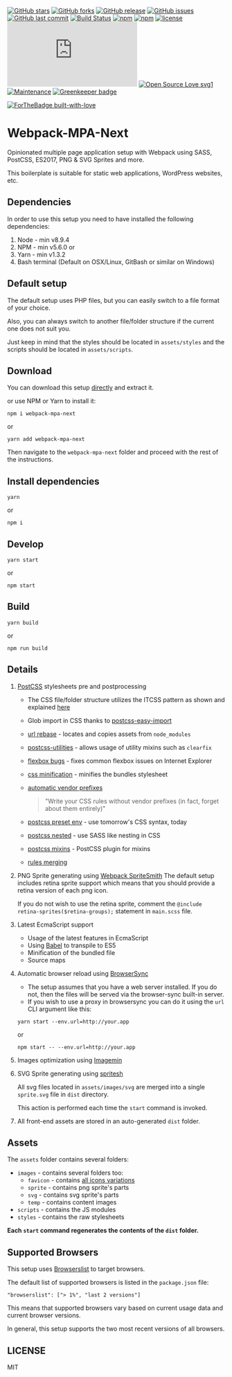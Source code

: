 [![GitHub stars](https://img.shields.io/github/stars/scriptex/webpack-mpa.svg?style=social&label=Stars)](https://github.com/scriptex/webpack-mpa)
[![GitHub forks](https://img.shields.io/github/forks/scriptex/webpack-mpa.svg?style=social&label=Fork)](https://github.com/scriptex/webpack-mpa/network#fork-destination-box)
[![GitHub release](https://img.shields.io/github/release/scriptex/webpack-mpa.svg)](https://github.com/scriptex/webpack-mpa/releases/latest)
[![GitHub issues](https://img.shields.io/github/issues/scriptex/webpack-mpa.svg)](https://github.com/scriptex/webpack-mpa/issues)
[![GitHub last commit](https://img.shields.io/github/last-commit/scriptex/webpack-mpa.svg)](https://github.com/scriptex/webpack-mpa/commits/master)
[![Build Status](https://travis-ci.org/scriptex/webpack-mpa.svg?branch=postcss)](https://travis-ci.org/scriptex/webpack-mpa)
[![npm](https://img.shields.io/npm/dt/webpack-mpa-next.svg)](https://www.npmjs.com/package/webpack-mpa)
[![npm](https://img.shields.io/npm/v/webpack-mpa-next.svg)](https://www.npmjs.com/package/webpack-mpa)
[![license](https://img.shields.io/github/license/scriptex/webpack-mpa.svg)](https://github.com/scriptex/webpack-mpa)
[![Analytics](https://ga-beacon.appspot.com/UA-83446952-1/github.com/scriptex/webpack-mpa/README.md)](https://github.com/scriptex/webpack-mpa/)
[![Open Source Love svg1](https://badges.frapsoft.com/os/v1/open-source.svg?v=103)](https://github.com/scriptex/webpack-mpa/)
[![Maintenance](https://img.shields.io/badge/Maintained%3F-yes-green.svg)](https://github.com/scriptex/webpack-mpa/graphs/commit-activity)
[![Greenkeeper badge](https://badges.greenkeeper.io/scriptex/webpack-mpa.svg)](https://greenkeeper.io/)

[![ForTheBadge built-with-love](http://ForTheBadge.com/images/badges/built-with-love.svg)](https://github.com/scriptex/)

# Webpack-MPA-Next

Opinionated multiple page application setup with Webpack using SASS, PostCSS, ES2017, PNG & SVG Sprites and more.

This boilerplate is suitable for static web applications, WordPress websites, etc.

## Dependencies

In order to use this setup you need to have installed the following dependencies:

1. Node - min v8.9.4
2. NPM - min v5.6.0
   or
3. Yarn - min v1.3.2
4. Bash terminal (Default on OSX/Linux, GitBash or similar on Windows)

## Default setup

The default setup uses PHP files, but you can easily switch to a file format of your choice.

Also, you can always switch to another file/folder structure if the current one does not suit you.

Just keep in mind that the styles should be located in `assets/styles` and the scripts should be located in `assets/scripts`.

## Download

You can download this setup [directly](https://github.com/scriptex/webpack-mpa/archive/postcss.zip) and extract it.

or use NPM or Yarn to install it:

```console
npm i webpack-mpa-next
```

or

```console
yarn add webpack-mpa-next
```

Then navigate to the `webpack-mpa-next` folder and proceed with the rest of the instructions.

## Install dependencies

```console
yarn
```

or

```console
npm i
```

## Develop

```console
yarn start
```

or

```console
npm start
```

## Build

```console
yarn build
```

or

```console
npm run build
```

## Details

1. [PostCSS](http://postcss.org/) stylesheets pre and postprocessing

    * The CSS file/folder structure utilizes the ITCSS pattern as shown and explained [here](https://www.xfive.co/blog/itcss-scalable-maintainable-css-architecture/)
    * Glob import in CSS thanks to [postcss-easy-import](https://github.com/TrySound/postcss-easy-import)
    * [url rebase](https://github.com/postcss/postcss-url) - locates and copies assets from `node_modules`
    * [postcss-utilities](https://github.com/ismamz/postcss-utilities) - allows usage of utility mixins such as `clearfix`
    * [flexbox bugs](https://github.com/luisrudge/postcss-flexbugs-fixes) - fixes common flexbox issues on Internet Explorer
    * [css minification](http://cssnano.co/) - minifies the bundles stylesheet
    * [automatic vendor prefixes](https://github.com/postcss/autoprefixer)

        > "Write your CSS rules without vendor prefixes (in fact, forget about them entirely)"

    * [postcss preset env](https://github.com/csstools/postcss-preset-env) - use tomorrow's CSS syntax, today
    * [postcss nested](https://github.com/postcss/postcss-nested) - use SASS like nesting in CSS
    * [postcss mixins](https://github.com/postcss/postcss-mixins) - PostCSS plugin for mixins
    * [rules merging](https://github.com/ben-eb/postcss-merge-rules)

2. PNG Sprite generating using [Webpack SpriteSmith](https://github.com/mixtur/webpack-spritesmith)
   The default setup includes retina sprite support which means that you should provide a retina version of each png icon.

    If you do not wish to use the retina sprite, comment the `@include retina-sprites($retina-groups);` statement in `main.scss` file.

3. Latest EcmaScript support

    * Usage of the latest features in EcmaScript
    * Using [Babel](https://github.com/babel/babel) to transpile to ES5
    * Minification of the bundled file
    * Source maps

4. Automatic browser reload using [BrowserSync](https://browsersync.io/)

    * The setup assumes that you have a web server installed. If you do not, then the files will be served via the browser-sync built-in server.
    * If you wish to use a proxy in browsersync you can do it using the `url` CLI argument like this:

    ```console
    yarn start --env.url=http://your.app
    ```

    or

    ```console
    npm start -- --env.url=http://your.app
    ```

5. Images optimization using [Imagemin](https://github.com/Klathmon/imagemin-webpack-plugin)

6. SVG Sprite generating using [spritesh](https://www.npmjs.com/package/spritesh)

    All svg files located in `assets/images/svg` are merged into a single `sprite.svg` file in `dist` directory.

    This action is performed each time the `start` command is invoked.

7. All front-end assets are stored in an auto-generated `dist` folder.

## Assets

The `assets` folder contains several folders:

* `images` - contains several folders too:
    * `favicon` - contains [all icons variations](https://github.com/audreyr/favicon-cheat-sheet)
    * `sprite` - contains png sprite's parts
    * `svg` - contains svg sprite's parts
    * `temp` - contains content images
* `scripts` - contains the JS modules
* `styles` - contains the raw stylesheets

**Each `start` command regenerates the contents of the `dist` folder.**

## Supported Browsers

This setup uses [Browserslist](https://github.com/browserslist/browserslist) to target browsers.

The default list of supported browsers is listed in the `package.json` file:

```
"browserslist": ["> 1%", "last 2 versions"]
```

This means that supported browsers vary based on current usage data and current browser versions.

In general, this setup supports the two most recent versions of all browsers.

## LICENSE

MIT

